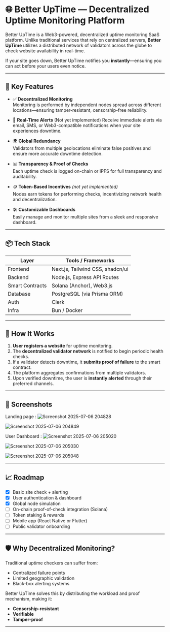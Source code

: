 # 🌐 Better UpTime — Decentralized Uptime Monitoring Platform

Better UpTime is a Web3-powered, decentralized uptime monitoring SaaS platform. Unlike traditional services that rely on centralized servers, **Better UpTime** utilizes a distributed network of validators across the globe to check website availability in real-time.

If your site goes down, Better UpTime notifies you **instantly**—ensuring you can act before your users even notice.

---

## 🚀 Key Features

- ✅ **Decentralized Monitoring**  
  Monitoring is performed by independent nodes spread across different locations—ensuring tamper-resistant, censorship-free reliability.

- 🔔 **Real-Time Alerts**  (Not yet implemented)
  Receive immediate alerts via email, SMS, or Web3-compatible notifications when your site experiences downtime.

- 🌍 **Global Redundancy**  
  Validators from multiple geolocations eliminate false positives and ensure more accurate downtime detection.

- 📊 **Transparency & Proof of Checks**  
  Each uptime check is logged on-chain or IPFS for full transparency and auditability.

- 🪙 **Token-Based Incentives** *(not yet implemented)*  
  Nodes earn tokens for performing checks, incentivizing network health and decentralization.

- 🛠️ **Customizable Dashboards**  
  Easily manage and monitor multiple sites from a sleek and responsive dashboard.

---

## 📦 Tech Stack

| Layer         | Tools / Frameworks                       |
|---------------|------------------------------------------|
| Frontend      | Next.js, Tailwind CSS, shadcn/ui         |
| Backend       | Node.js, Express API Routes              |
| Smart Contracts | Solana (Anchor), Web3.js               |
| Database      | PostgreSQL (via Prisma ORM)              |
| Auth          | Clerk                                    |
| Infra         | Bun / Docker                             |

---

## 🧠 How It Works

1. **User registers a website** for uptime monitoring.
2. The **decentralized validator network** is notified to begin periodic health checks.
3. If a validator detects downtime, it **submits proof of failure** to the smart contract.
4. The platform aggregates confirmations from multiple validators.
5. Upon verified downtime, the user is **instantly alerted** through their preferred channels.

---

## 📸 Screenshots

Landing page : 
![Screenshot 2025-07-06 204828](https://github.com/user-attachments/assets/864f32c4-1301-430e-b40b-52a22ea291ed)

![Screenshot 2025-07-06 204849](https://github.com/user-attachments/assets/45954d73-3a08-4333-aed7-79678179b0bd)


User Dashboard : 
![Screenshot 2025-07-06 205020](https://github.com/user-attachments/assets/3f707fee-8c97-4b7d-9499-4a864d32c4c7)

![Screenshot 2025-07-06 205030](https://github.com/user-attachments/assets/db5cc60b-8d28-4715-a1cf-2a24220308e9)

![Screenshot 2025-07-06 205048](https://github.com/user-attachments/assets/0b82b089-0e6f-4845-8d5b-dd5075933e73)

---

## 📈 Roadmap

- [x] Basic site check + alerting
- [x] User authentication & dashboard
- [x] Global node simulation
- [ ] On-chain proof-of-check integration (Solana)
- [ ] Token staking & rewards
- [ ] Mobile app (React Native or Flutter)
- [ ] Public validator onboarding

---

## 🛡️ Why Decentralized Monitoring?

Traditional uptime checkers can suffer from:
- Centralized failure points
- Limited geographic validation
- Black-box alerting systems

Better UpTime solves this by distributing the workload and proof mechanism, making it:
- **Censorship-resistant**
- **Verifiable**
- **Tamper-proof**

---

